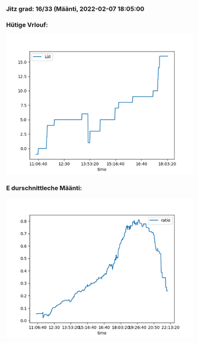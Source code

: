 ### Jitz grad: 16/33 (Määnti, 2022-02-07 18:05:00

### Hütige Vrlouf:
![Graph](Today.png)

### E durschnittleche Määnti:
![Graph](Määnti.png)
